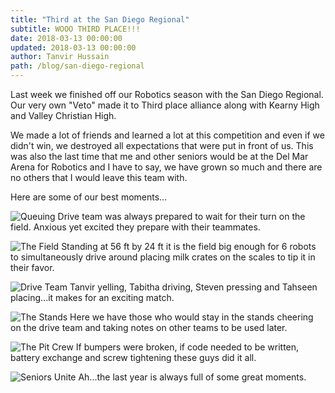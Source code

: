 ```yaml
---
title: "Third at the San Diego Regional"
subtitle: WOOO THIRD PLACE!!!
date: 2018-03-13 00:00:00
updated: 2018-03-13 00:00:00
author: Tanvir Hussain
path: /blog/san-diego-regional
---
```


Last week we finished off our Robotics season with the San Diego Regional. Our very own "Veto" made it to Third place alliance along with Kearny High and Valley Christian High.

We made a lot of friends and learned a lot at this competition and even if we didn't win, we destroyed all expectations that were put in front of us. This was also the last time that me and other seniors would be at the Del Mar Arena for Robotics and I have to say, we have grown so much and there are no others that I would leave this team with.

Here are some of our best moments...

![Queuing](/images/san-diego-regional/queuing.jpg)
Drive team was always prepared to wait for their turn on the field. Anxious yet excited they prepare with their teammates.

![The Field](/images/san-diego-regional/the-field.jpg)
Standing at 56 ft by 24 ft it is the field big enough for 6 robots to simultaneously drive around placing milk crates on the scales to tip it in their favor.

![Drive Team](/images/san-diego-regional/drive-team.jpg)
Tanvir yelling, Tabitha driving, Steven pressing and Tahseen placing...it makes for an exciting match.

![The Stands](/images/san-diego-regional/the-stands.jpg)
Here we have those who would stay in the stands cheering on the drive team and taking notes on other teams to be used later.

![The Pit Crew](/images/san-diego-regional/mentor-and-pit-crew.jpg)
If bumpers were broken, if code needed to be written, battery exchange and screw tightening these guys did it all.

![Seniors Unite](/images/san-diego-regional/leads.jpg)
Ah...the last year is always full of some great moments.
